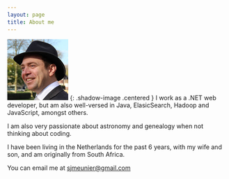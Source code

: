 ```yaml
---
layout: page
title: About me 
---
```


![profile](/assets/images/profile.png) {: .shadow-image .centered }
I work as a .NET web developer, but am also well-versed in Java, ElasicSearch, Hadoop and JavaScript, amongst others. 

I am also very passionate about astronomy and genealogy when not thinking about coding. 

I have been living in the Netherlands for the past 6 years, with my wife and son, and am originally from South Africa.

You can email me at sjmeunier@gmail.com